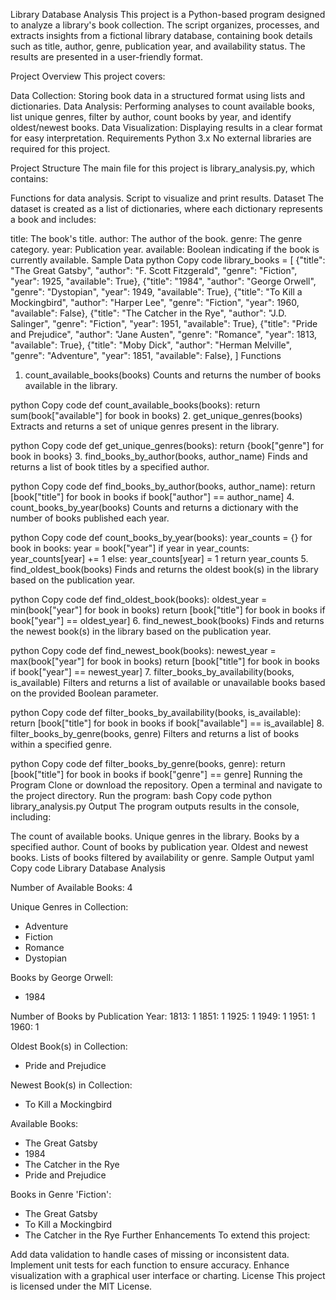Library Database Analysis
This project is a Python-based program designed to analyze a library's book collection. The script organizes, processes, and extracts insights from a fictional library database, containing book details such as title, author, genre, publication year, and availability status. The results are presented in a user-friendly format.

Project Overview
This project covers:

Data Collection: Storing book data in a structured format using lists and dictionaries.
Data Analysis: Performing analyses to count available books, list unique genres, filter by author, count books by year, and identify oldest/newest books.
Data Visualization: Displaying results in a clear format for easy interpretation.
Requirements
Python 3.x
No external libraries are required for this project.

Project Structure
The main file for this project is library_analysis.py, which contains:

Functions for data analysis.
Script to visualize and print results.
Dataset
The dataset is created as a list of dictionaries, where each dictionary represents a book and includes:

title: The book's title.
author: The author of the book.
genre: The genre category.
year: Publication year.
available: Boolean indicating if the book is currently available.
Sample Data
python
Copy code
library_books = [
    {"title": "The Great Gatsby", "author": "F. Scott Fitzgerald", "genre": "Fiction", "year": 1925, "available": True},
    {"title": "1984", "author": "George Orwell", "genre": "Dystopian", "year": 1949, "available": True},
    {"title": "To Kill a Mockingbird", "author": "Harper Lee", "genre": "Fiction", "year": 1960, "available": False},
    {"title": "The Catcher in the Rye", "author": "J.D. Salinger", "genre": "Fiction", "year": 1951, "available": True},
    {"title": "Pride and Prejudice", "author": "Jane Austen", "genre": "Romance", "year": 1813, "available": True},
    {"title": "Moby Dick", "author": "Herman Melville", "genre": "Adventure", "year": 1851, "available": False},
]
Functions
1. count_available_books(books)
Counts and returns the number of books available in the library.

python
Copy code
def count_available_books(books):
    return sum(book["available"] for book in books)
2. get_unique_genres(books)
Extracts and returns a set of unique genres present in the library.

python
Copy code
def get_unique_genres(books):
    return {book["genre"] for book in books}
3. find_books_by_author(books, author_name)
Finds and returns a list of book titles by a specified author.

python
Copy code
def find_books_by_author(books, author_name):
    return [book["title"] for book in books if book["author"] == author_name]
4. count_books_by_year(books)
Counts and returns a dictionary with the number of books published each year.

python
Copy code
def count_books_by_year(books):
    year_counts = {}
    for book in books:
        year = book["year"]
        if year in year_counts:
            year_counts[year] += 1
        else:
            year_counts[year] = 1
    return year_counts
5. find_oldest_book(books)
Finds and returns the oldest book(s) in the library based on the publication year.

python
Copy code
def find_oldest_book(books):
    oldest_year = min(book["year"] for book in books)
    return [book["title"] for book in books if book["year"] == oldest_year]
6. find_newest_book(books)
Finds and returns the newest book(s) in the library based on the publication year.

python
Copy code
def find_newest_book(books):
    newest_year = max(book["year"] for book in books)
    return [book["title"] for book in books if book["year"] == newest_year]
7. filter_books_by_availability(books, is_available)
Filters and returns a list of available or unavailable books based on the provided Boolean parameter.

python
Copy code
def filter_books_by_availability(books, is_available):
    return [book["title"] for book in books if book["available"] == is_available]
8. filter_books_by_genre(books, genre)
Filters and returns a list of books within a specified genre.

python
Copy code
def filter_books_by_genre(books, genre):
    return [book["title"] for book in books if book["genre"] == genre]
Running the Program
Clone or download the repository.
Open a terminal and navigate to the project directory.
Run the program:
bash
Copy code
python library_analysis.py
Output
The program outputs results in the console, including:

The count of available books.
Unique genres in the library.
Books by a specified author.
Count of books by publication year.
Oldest and newest books.
Lists of books filtered by availability or genre.
Sample Output
yaml
Copy code
Library Database Analysis

Number of Available Books: 4

Unique Genres in Collection:
- Adventure
- Fiction
- Romance
- Dystopian

Books by George Orwell:
- 1984

Number of Books by Publication Year:
1813: 1
1851: 1
1925: 1
1949: 1
1951: 1
1960: 1

Oldest Book(s) in Collection:
- Pride and Prejudice

Newest Book(s) in Collection:
- To Kill a Mockingbird

Available Books:
- The Great Gatsby
- 1984
- The Catcher in the Rye
- Pride and Prejudice

Books in Genre 'Fiction':
- The Great Gatsby
- To Kill a Mockingbird
- The Catcher in the Rye
Further Enhancements
To extend this project:

Add data validation to handle cases of missing or inconsistent data.
Implement unit tests for each function to ensure accuracy.
Enhance visualization with a graphical user interface or charting.
License
This project is licensed under the MIT License.
